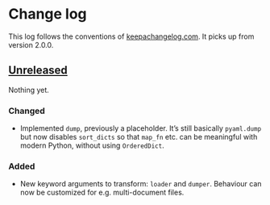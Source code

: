 # Change log
This log follows the conventions of
[keepachangelog.com](http://keepachangelog.com/). It picks up from version 2.0.0.

## [Unreleased]
Nothing yet.

### Changed
- Implemented `dump`, previously a placeholder. It’s still basically
  `pyaml.dump` but now disables `sort_dicts` so that `map_fn` etc. can
  be meaningful with modern Python, without using `OrderedDict`.

### Added
- New keyword arguments to transform: `loader` and `dumper`.
  Behaviour can now be customized for e.g. multi-document files.

[Unreleased]: https://github.com/veikman/yamlwrap/compare/v2.0.0...HEAD
